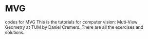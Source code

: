 # MVG
codes for MVG
This is the tutorials for computer vision: Muti-View Geometry at TUM by Daniel Cremers.
There are all the exercises and solutions.
